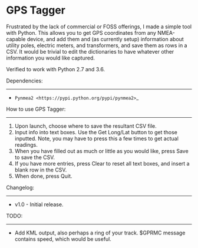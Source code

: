 # GPS Tagger

Frustrated by the lack of commercial or FOSS offerings, I made a simple tool with Python. This allows you to get GPS coordinates from any NMEA-capable device, and add them and (as currently setup) information about utility poles, electric meters, and transformers, and save them as rows in a CSV. It would be trivial to edit the dictionaries to have whatever other information you would like captured.

Verified to work with Python 2.7 and 3.6.


Dependencies:
*************

* `Pynmea2 <https://pypi.python.org/pypi/pynmea2>`_


How to use GPS Tagger:
************************
1. Upon launch, choose where to save the resultant CSV file.
2. Input info into text boxes. Use the Get Long/Lat button to get those inputted. Note, you may have to press this a few times to get actual readings.
3. When you have filled out as much or little as you would like, press Save to save the CSV.
4. If you have more entries, press Clear to reset all text boxes, and insert a blank row in the CSV.
5. When done, press Quit.


Changelog:
**********

* v1.0 - Initial release.


TODO:
*******************

* Add KML output, also perhaps a ring of your track. $GPRMC message contains speed, which would be useful.


